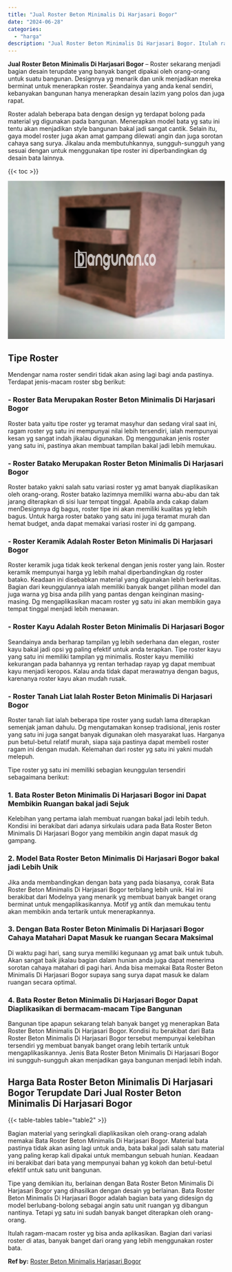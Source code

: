 ```yaml
---
title: "Jual Roster Beton Minimalis Di Harjasari Bogor"
date: "2024-06-28"
categories: 
  - "harga"
description: "Jual Roster Beton Minimalis Di Harjasari Bogor. Itulah ragam-macam roster yg bisa anda aplikasikan. Bagian dari variasi roster di atas, banyak banget dari or..."
---
```


**Jual Roster Beton Minimalis Di Harjasari Bogor** – Roster sekarang menjadi bagian desain terupdate yang banyak banget dipakai oleh orang-orang untuk suatu bangunan. Designnya yg menarik dan unik menjadikan mereka berminat untuk menerapkan roster. Seandainya yang anda kenal sendiri, kebanyakan bangunan hanya menerapkan desain lazim yang polos dan juga rapat.

Roster adalah beberapa bata dengan design yg terdapat bolong pada material yg digunakan pada bangunan. Menerapkan model bata yg satu ini tentu akan menjadikan style bangunan bakal jadi sangat cantik. Selain itu, gaya model roster juga akan amat gampang dilewati angin dan juga sorotan cahaya sang surya. Jikalau anda membutuhkannya, sungguh-sungguh yang sesuai dengan untuk menggunakan tipe roster ini diperbandingkan dg desain bata lainnya.

{{< toc >}}

![Jual Roster Beton Minimalis Di Harjasari Bogor](/images/bata-roster-minimalis-30.png)

## Tipe Roster

Mendengar nama roster sendiri tidak akan asing lagi bagi anda pastinya. Terdapat jenis-macam roster sbg berikut:

### \- Roster Bata Merupakan Roster Beton Minimalis Di Harjasari Bogor

Roster bata yaitu tipe roster yg teramat masyhur dan sedang viral saat ini, ragam roster yg satu ini mempunyai nilai lebih tersendiri, ialah mempunyai kesan yg sangat indah jikalau digunakan. Dg menggunakan jenis roster yang satu ini, pastinya akan membuat tampilan bakal jadi lebih memukau.

### \- Roster Batako Merupakan Roster Beton Minimalis Di Harjasari Bogor

Roster batako yakni salah satu variasi roster yg amat banyak diaplikasikan oleh orang-orang. Roster batako lazimnya memiliki warna abu-abu dan tak jarang diterapkan di sisi luar tempat tinggal. Apabila anda cakap dalam menDesignnya dg bagus, roster tipe ini akan memiliki kualitas yg lebih bagus. Untuk harga roster batako yang satu ini juga teramat murah dan hemat budget, anda dapat memakai variasi roster ini dg gampang.

### \- Roster Keramik Adalah Roster Beton Minimalis Di Harjasari Bogor

Roster keramik juga tidak keok terkenal dengan jenis roster yang lain. Roster keramik mempunyai harga yg lebih mahal diperbandingkan dg roster batako. Keadaan ini disebabkan material yang digunakan lebih berkwalitas. Bagian dari keunggulannya ialah memiliki banyak banget pilihan model dan juga warna yg bisa anda pilih yang pantas dengan keinginan masing-masing. Dg mengaplikasikan macam roster yg satu ini akan membikin gaya tempat tinggal menjadi lebih menawan.

### \- Roster Kayu Adalah Roster Beton Minimalis Di Harjasari Bogor

Seandainya anda berharap tampilan yg lebih sederhana dan elegan, roster kayu bakal jadi opsi yg paling efektif untuk anda terapkan. Tipe roster kayu yang satu ini memiliki tampilan yg minimalis. Roster kayu memiliki kekurangan pada bahannya yg rentan terhadap rayap yg dapat membuat kayu menjadi keropos. Kalau anda tidak dapat merawatnya dengan bagus, karenanya roster kayu akan mudah rusak.

### \- Roster Tanah Liat Ialah Roster Beton Minimalis Di Harjasari Bogor

Roster tanah liat ialah beberapa tipe roster yang sudah lama diterapkan semenjak jaman dahulu. Dg mengutamakan konsep tradisional, jenis roster yang satu ini juga sangat banyak digunakan oleh masyarakat luas. Harganya pun betul-betul relatif murah, siapa saja pastinya dapat membeli roster ragam ini dengan mudah. Kelemahan dari roster yg satu ini yakni mudah melepuh.

Tipe roster yg satu ini memiliki sebagian keunggulan tersendiri sebagaimana berikut:

### 1\. Bata Roster Beton Minimalis Di Harjasari Bogor ini Dapat Membikin Ruangan bakal jadi Sejuk

Kelebihan yang pertama ialah membuat ruangan bakal jadi lebih teduh. Kondisi ini berakibat dari adanya sirkulais udara pada Bata Roster Beton Minimalis Di Harjasari Bogor yang membikin angin dapat masuk dg gampang.

### 2\. Model Bata Roster Beton Minimalis Di Harjasari Bogor bakal jadi Lebih Unik

Jika anda membandingkan dengan bata yang pada biasanya, corak Bata Roster Beton Minimalis Di Harjasari Bogor terbilang lebih unik. Hal ini berakibat dari Modelnya yang menarik yg membuat banyak banget orang berminat untuk mengaplikasikannya. Motif yg antik dan memukau tentu akan membikin anda tertarik untuk menerapkannya.

### 3\. Dengan Bata Roster Beton Minimalis Di Harjasari Bogor Cahaya Matahari Dapat Masuk ke ruangan Secara Maksimal

Di waktu pagi hari, sang surya memiliki kegunaan yg amat baik untuk tubuh. Akan sangat baik jikalau bagian dalam hunian anda juga dapat menerima sorotan cahaya matahari di pagi hari. Anda bisa memakai Bata Roster Beton Minimalis Di Harjasari Bogor supaya sang surya dapat masuk ke dalam ruangan secara optimal.

### 4\. Bata Roster Beton Minimalis Di Harjasari Bogor Dapat Diaplikasikan di bermacam-macam Tipe Bangunan

Bangunan tipe apapun sekarang telah banyak banget yg menerapkan Bata Roster Beton Minimalis Di Harjasari Bogor. Kondisi itu berakibat dari Bata Roster Beton Minimalis Di Harjasari Bogor tersebut mempunyai kelebihan tersendiri yg membuat banyak banget orang lebih tertarik untuk mengaplikasikannya. Jenis Bata Roster Beton Minimalis Di Harjasari Bogor ini sungguh-sungguh akan menjadikan gaya bangunan menjadi lebih indah.

## Harga Bata Roster Beton Minimalis Di Harjasari Bogor Terupdate Dari Jual Roster Beton Minimalis Di Harjasari Bogor

{{< table-tables table="table2" >}}

Bagian material yang seringkali diaplikasikan oleh orang-orang adalah memakai Bata Roster Beton Minimalis Di Harjasari Bogor. Material bata pastinya tidak akan asing lagi untuk anda, bata bakal jadi salah satu material yang paling kerap kali dipakai untuk membangun sebuah hunian. Keadaan ini berakibat dari bata yang mempunyai bahan yg kokoh dan betul-betul efektif untuk satu unit bangunan.

Tipe yang demikian itu, berlainan dengan Bata Roster Beton Minimalis Di Harjasari Bogor yang dihasilkan dengan desain yg berlainan. Bata Roster Beton Minimalis Di Harjasari Bogor adalah bagian bata yang didesign dg model berlubang-bolong sebagai angin satu unit ruangan yg dibangun nantinya. Tetapi yg satu ini sudah banyak banget diterapkan oleh orang-orang.

Itulah ragam-macam roster yg bisa anda aplikasikan. Bagian dari variasi roster di atas, banyak banget dari orang yang lebih menggunakan roster bata.

**Ref by:** [Roster Beton Minimalis Harjasari Bogor](https://id.wikipedia.org/wiki/Roster)
